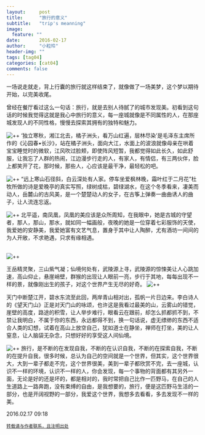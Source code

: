 ```yaml
---
layout:     post
title:      "旅行的意义"
subtitle:   "trip's meanning"
image:
  feature: ""
date:       2016-02-17
author:     "小粒玲"
header-img: ""
tags: [tag04]
categories: [cat04]
comments: false
---
```

    
    
一场说走就走，背上行囊的旅行就这样结束了，就像做了一场美梦，这个梦以期待开始，以完美收尾。﻿

曾经在餐厅看过这么一句话：旅行，就是去别人待腻了的城市发现美。初看到这句话的时候我觉得这就是我心中旅行的意义，每一座城就像是不同属性的人，在那座城发现人的不同性格，慢慢去探索其拥有的独特和魅力。﻿﻿

![++](http://7xtust.com1.z0.glb.clouddn.com/heshang.jpg "老者")
‘独立寒秋，湘江北去，橘子洲头，看万山红遍，层林尽染’是毛泽东主席所作的《沁园春•长沙》，站在橘子洲头，面向大江，水面上的波浪就像母亲在哄着宝宝睡觉时的微软，江风吹过脸颊，即使阵风短暂，我都觉得如此长久，如此舒服，让我忘了人群的热闹，江边漫步行走的人，有家人，有情侣，有三两伙伴，脸上都笑开了花，那时候，那些人，心应该是最干净，最轻松的吧。﻿﻿

![++](http://7xtust.com1.z0.glb.clouddn.com/fengjing.jpg "风景")
“远上寒山石径斜，白云深处有人家。停车坐爱枫林晚，霜叶红于二月花”杜牧所做的诗是爱晚亭的真实写照，绿树成枯，碧绿湖水，在这个冬季看来，凄美而动人，岳麓山的古风美，是一个楚楚动人的女子，在古筝上弹奏一曲曲诱人的曲子，让人流连忘返。﻿﻿

![++](http://7xtust.com1.z0.glb.clouddn.com/yu.jpg "岳")
北平遥，南凤凰，凤凰的美应该是众所周知，在我眼中，她是古城的守望者，那人，那山，那水，就如同一幅画般，夜晚的她是一位穿着七彩服饰的天使，我爱她的安静美，我爱她富有文艺气息，置身于其中让人陶醉，尤有酒坊一间间的为人开敞，不求艳遇，只求有缘相遇。<br/>﻿﻿

![++](http://7xtust.com1.z0.glb.clouddn.com/cheng.jpg "")

 王岳精灵聚，三山紫气凝；仙境何处有，武陵源上寻，武陵源的惊悚美让人心跳加速，高山仰止，悬崖峭壁，群猴的出现让人眼前一亮，步行于其地，每每出现不一样的景，就像刚出生的孩子，对这个世界产生无尽的好奇。﻿﻿
![++](http://7xtust.com1.z0.glb.clouddn.com/song.jpg "song")
﻿


 天门中断楚江开，碧水东流至此回，两岸青山相对出，孤帆一片日边来。李白诗人的《望天门山》正是对天门山的咏颂，也许这是我看过最美的山，云雾山的错觉，崖壁的高度，路途的积雪，让人举步难行，眼看云在跟前，却怎么抓都抓不到，不禁让我明白，不属于你的东西，永远都得不到，换一句话说，虚无缥缈的东西不适合人类的幻想，试着在高山上放空自己，犹如道士在静坐，禅师在打坐，美的让人窒息，让人脑袋无杂念，只想好好的享受这人间仙境。﻿﻿

![++](http://7xtust.com1.z0.glb.clouddn.com/sky.jpg "sky")
 旅行，是不断的在发现自我，不断的在认识自我，不断的在探索自我，不断的在提升自我，很多时候，总认为自己的空间就是一个世界，但其实，这个世界很大，大到一辈子都走不完，这个世界很美，美到一辈子都欣赏不完，去一座城，认识不一样的环境，认识不一样的人，你会发现，每一个事物的背面都有其另外一面，无论是好的还是坏的，都是相对的，我时常把自己比作一匹野马，在自己的人生道路上一路奔跑，没有束缚的自由，是我想要的，旅行，便是这匹野马生活的一部分，也是开阔视野的一部分，我爱这个世界，我想多去看看，多去发现不一样的美。
 

<p>2016.02.17 09:18</p>
<small><a href="http://www.jianshu.com/p/b7163d616918">转载请与作者联系，且注明出处</a></small>
